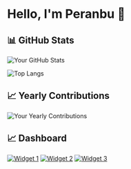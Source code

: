 # Hello, I'm Peranbu 👋

## 📊 GitHub Stats

![Your GitHub Stats](https://github-readme-stats.vercel.app/api?username=Peranbu&show_icons=true&count_private=true)

![Top Langs](https://github-readme-stats.vercel.app/api/top-langs/?username=Peranbu&layout=compact)

## 📈 Yearly Contributions

![Your Yearly Contributions](https://github-readme-streak-stats.herokuapp.com/?user=Peranbu)



## 📈 Dashboard

[![Widget 1](https://github-readme-stats.vercel.app/api?username=Peranbu&show_icons=true&count_private=true)](https://github-readme-stats.vercel.app/api?username=Peranbu&show_icons=true&count_private=true)
[![Widget 2](https://github-readme-stats.vercel.app/api/top-langs/?username=Peranbu&layout=compact)](https://github-readme-stats.vercel.app/api/top-langs/?username=Peranbu&layout=compact)
[![Widget 3](https://github-readme-streak-stats.herokuapp.com/?user=Peranbu)](https://github-readme-streak-stats.herokuapp.com/?user=Peranbu)
